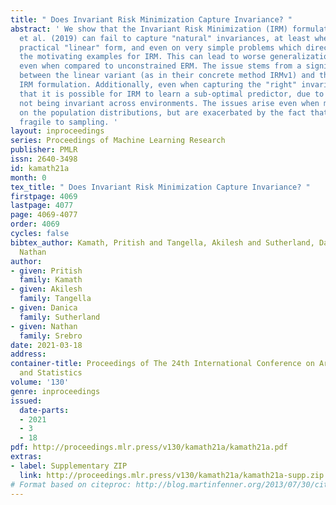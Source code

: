 ```yaml
---
title: " Does Invariant Risk Minimization Capture Invariance? "
abstract: ' We show that the Invariant Risk Minimization (IRM) formulation of Arjovsky
  et al. (2019) can fail to capture "natural" invariances, at least when used in its
  practical "linear" form, and even on very simple problems which directly follow
  the motivating examples for IRM. This can lead to worse generalization on new environments,
  even when compared to unconstrained ERM. The issue stems from a significant gap
  between the linear variant (as in their concrete method IRMv1) and the full non-linear
  IRM formulation. Additionally, even when capturing the "right" invariances, we show
  that it is possible for IRM to learn a sub-optimal predictor, due to the loss function
  not being invariant across environments. The issues arise even when measuring invariance
  on the population distributions, but are exacerbated by the fact that IRM is extremely
  fragile to sampling. '
layout: inproceedings
series: Proceedings of Machine Learning Research
publisher: PMLR
issn: 2640-3498
id: kamath21a
month: 0
tex_title: " Does Invariant Risk Minimization Capture Invariance? "
firstpage: 4069
lastpage: 4077
page: 4069-4077
order: 4069
cycles: false
bibtex_author: Kamath, Pritish and Tangella, Akilesh and Sutherland, Danica and Srebro,
  Nathan
author:
- given: Pritish
  family: Kamath
- given: Akilesh
  family: Tangella
- given: Danica
  family: Sutherland
- given: Nathan
  family: Srebro
date: 2021-03-18
address:
container-title: Proceedings of The 24th International Conference on Artificial Intelligence
  and Statistics
volume: '130'
genre: inproceedings
issued:
  date-parts:
  - 2021
  - 3
  - 18
pdf: http://proceedings.mlr.press/v130/kamath21a/kamath21a.pdf
extras:
- label: Supplementary ZIP
  link: http://proceedings.mlr.press/v130/kamath21a/kamath21a-supp.zip
# Format based on citeproc: http://blog.martinfenner.org/2013/07/30/citeproc-yaml-for-bibliographies/
---
```

